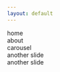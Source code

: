 ```yaml
---
layout: default
---
```

<div class="gs-home-page-slider">
  <div class="gs-slide">
    <div class="center">home</div>
  </div>
  <div class="gs-slide">
    <div class="center">about</div>
  </div>
  <div class="gs-slide">
    <div class="center">carousel</div>
  </div>
  <div class="gs-slide">
    <div class="center">another slide</div>
  </div>
  <div class="gs-slide">
    <div class="center">another slide</div>
  </div>
</div>
